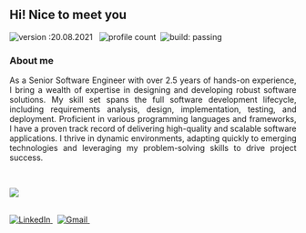 ## Hi! Nice to meet you

![version :20.08.2021](https://img.shields.io/badge/version-20.08.2021-informational) &nbsp;
![profile count](https://komarev.com/ghpvc/?username=bhuvaneshcj&color=red)&nbsp;
![build: passing](https://img.shields.io/badge/build-passing-success)

### About me

<p align="justify">
As a Senior Software Engineer with over 2.5 years of hands-on experience, I bring a wealth of expertise in designing and developing robust software solutions. My skill set spans the full software development lifecycle, including requirements analysis, design, implementation, testing, and deployment. Proficient in various programming languages and frameworks, I have a proven track record of delivering high-quality and scalable software applications. I thrive in dynamic environments, adapting quickly to emerging technologies and leveraging my problem-solving skills to drive project success.  
</p>
<br>
<p align="start">
    <a href="https://skillicons.dev">
        <img
            src="https://skillicons.dev/icons?i=angular,express,sequelize,laravel,flutter,html,css,bootstrap,tailwind,js,jquery,ts,nodejs,dart,php,mysql,firebase,cloudflare,git,github,gitlab,androidstudio,vscode,postman,ps,ai" />
    </a>
</p>
<br>
<a href="https://www.linkedin.com/in/bhuvaneshcj/"><img
        src="https://img.shields.io/badge/linkedin-%230077B5.svg?&style=for-the-badge&logo=linkedin&logoColor=white"
        alt="LinkedIn" />
</a>&nbsp;
<a href="mailto:cjbhuvanesh8@gmail.com?subject=Refered%20From%20Git%20Profile"><img
        src="https://img.shields.io/badge/gmail-%23D14836.svg?&style=for-the-badge&logo=gmail&logoColor=white"
        alt="Gmail" />
</a>&nbsp;
